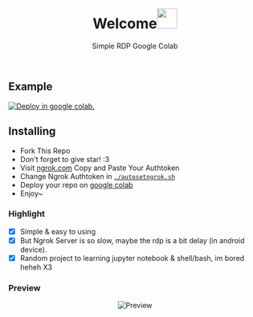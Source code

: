 <h1 align="center">Welcome<img src="https://user-images.githubusercontent.com/1303154/88677602-1635ba80-d120-11ea-84d8-d263ba5fc3c0.gif" width="40px" alt=""><br></h1>
<p align="center">Simple RDP Google Colab</p>

<br>

## Example 
<a href="https://colab.research.google.com/github/mgmmgm123/ggm/blob/main/xrdp.ipynb#scrollTo=vk2qtOTGIFsQ" target="_parent"><img src="https://colab.research.google.com/assets/colab-badge.svg" alt="Deploy in google colab."/></a>

## Installing
- Fork This Repo
- Don't forget to give star! :3
- Visit [ngrok.com](https://dashboard.ngrok.com/auth/your-authtoken) Copy and Paste Your Authtoken
- Change Ngrok Authtoken in [`./autosetngrok.sh`](https://github.com/mgmmgm123/ggm/blob/main/autosetngrok.sh)
- Deploy your repo on [google colab](https://colab.research.google.com/github)
- Enjoy~

### Highlight
-   [x] Simple & easy to using
-   [x] But Ngrok Server is so slow, maybe the rdp is a bit delay (in android device).
-   [x] Random project to learning jupyter notebook & shell/bash, im bored heheh X3

### **Preview**
<p align="center">
    <img alt="Preview" src="https://raw.githubusercontent.com/mgmmgm123/ggm/main/screenshot.jpg">
</p>


